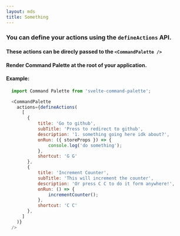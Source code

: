 ```yaml
---
layout: mds
title: Something
---
```


### You can define your actions using the `defineActions` API.

#### These actions can be direcly passed to the `<CommandPalette />`

#### Render Command Palette at the root of your application.

#### Example:

```js
  import Command Palette from 'svelte-command-palette';

  <CommandPalette
    actions={defineActions(
      [
        {
			title: 'Go to github',
			subTitle: 'Press to redirect to github',
			description: '1. something going here idk about?',
			onRun: ({ storeProps }) => {
				console.log('do something');
			},
			shortcut: 'G G'
		},
    	{
			title: 'Increment Counter',
			subTitle: 'This will increment the counter',
			description: 'Or press C C to do it form anywhere!',
			onRun: () => {
				incrementCounter();
			},
			shortcut: 'C C'
		},
      ]
    )}
  />
```
